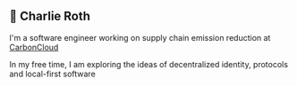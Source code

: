 ##  🌱 Charlie Roth

I'm a software engineer working on supply chain emission reduction at [CarbonCloud](https://carboncloud.com)

In my free time, I am exploring the ideas of decentralized identity, protocols and local-first software
